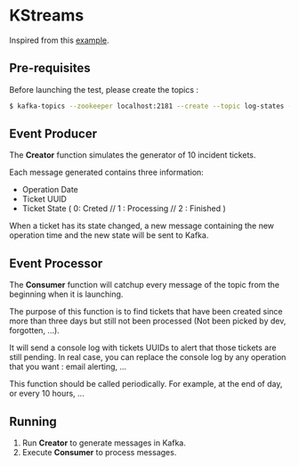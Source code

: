 # KStreams

Inspired from this [example](https://github.com/aseigneurin/kafka-tutorial-event-processing).


## Pre-requisites

Before launching the test, please create the topics :

```bash
$ kafka-topics --zookeeper localhost:2181 --create --topic log-states --replication-factor 1 --partitions 4
```

## Event Producer

The **Creator** function simulates the generator of 10 incident tickets.

Each message generated contains three information:

- Operation Date
- Ticket UUID
- Ticket State ( 0: Creted // 1 : Processing // 2 : Finished )

When a ticket has its state changed, a new message containing the new operation time and the new state will be sent to Kafka.

## Event Processor

The **Consumer** function will catchup every message of the topic from the beginning when it is launching.

The purpose of this function is to find tickets that have been created since more than three days but still not been processed (Not been picked by dev, forgotten, ...). 

It will send a console log with tickets UUIDs to alert that those tickets are still pending. In real case, you can replace the console log by any operation that you want : email alerting, ...

This function should be called periodically. For example, at the end of day, or every 10 hours, ...

## Running

1. Run **Creator** to generate messages in Kafka.
2. Execute **Consumer** to process messages.
